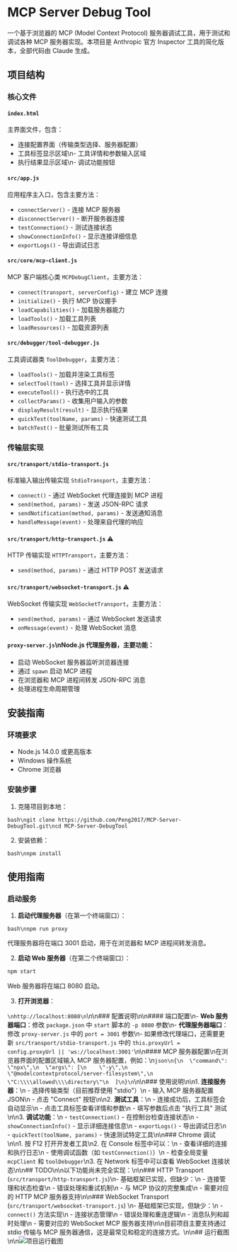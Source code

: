 # MCP Server Debug Tool

一个基于浏览器的 MCP (Model Context Protocol) 服务器调试工具，用于测试和调试各种 MCP 服务器实现。本项目是 Anthropic 官方 Inspector 工具的简化版本，全部代码由 Claude 生成。

## 项目结构

### 核心文件

#### `index.html`
主界面文件，包含：
- 连接配置界面（传输类型选择、服务器配置）
- 工具标签显示区域\n- 工具详情和参数输入区域  
- 执行结果显示区域\n- 调试功能按钮

#### `src/app.js`
应用程序主入口，包含主要方法：
- `connectServer()` - 连接 MCP 服务器
- `disconnectServer()` - 断开服务器连接
- `testConnection()` - 测试连接状态
- `showConnectionInfo()` - 显示连接详细信息
- `exportLogs()` - 导出调试日志

#### `src/core/mcp-client.js`
MCP 客户端核心类 `MCPDebugClient`，主要方法：
- `connect(transport, serverConfig)` - 建立 MCP 连接
- `initialize()` - 执行 MCP 协议握手
- `loadCapabilities()` - 加载服务器能力
- `loadTools()` - 加载工具列表
- `loadResources()` - 加载资源列表

#### `src/debugger/tool-debugger.js`
工具调试器类 `ToolDebugger`，主要方法：
- `loadTools()` - 加载并渲染工具标签
- `selectTool(tool)` - 选择工具并显示详情
- `executeTool()` - 执行选中的工具
- `collectParams()` - 收集用户输入的参数
- `displayResult(result)` - 显示执行结果
- `quickTest(toolName, params)` - 快速测试工具
- `batchTest()` - 批量测试所有工具

### 传输层实现

#### `src/transport/stdio-transport.js`
标准输入输出传输实现 `StdioTransport`，主要方法：
- `connect()` - 通过 WebSocket 代理连接到 MCP 进程
- `send(method, params)` - 发送 JSON-RPC 请求
- `sendNotification(method, params)` - 发送通知消息
- `handleMessage(event)` - 处理来自代理的响应

#### `src/transport/http-transport.js` ⚠️
HTTP 传输实现 `HTTPTransport`，主要方法：
- `send(method, params)` - 通过 HTTP POST 发送请求

#### `src/transport/websocket-transport.js` ⚠️
WebSocket 传输实现 `WebSocketTransport`，主要方法：
- `send(method, params)` - 通过 WebSocket 发送请求
- `onMessage(event)` - 处理 WebSocket 消息

#### `proxy-server.js`\nNode.js 代理服务器，主要功能：
- 启动 WebSocket 服务器监听浏览器连接
- 通过 `spawn` 启动 MCP 进程
- 在浏览器和 MCP 进程间转发 JSON-RPC 消息
- 处理进程生命周期管理

## 安装指南

### 环境要求
- Node.js 14.0.0 或更高版本
- Windows 操作系统
- Chrome 浏览器

### 安装步骤

1. 克隆项目到本地：

```bash\ngit clone https://github.com/Peng2017/MCP-Server-DebugTool.git\ncd MCP-Server-DebugTool```


2. 安装依赖：

```bash\nnpm install```

## 使用指南

### 启动服务

1. **启动代理服务器**（在第一个终端窗口）：

```bash\nnpm run proxy```

代理服务器将在端口 3001 启动，用于在浏览器和 MCP 进程间转发消息。

2. **启动 Web 服务器**（在第二个终端窗口）：

```bash
npm start
```

Web 服务器将在端口 8080 启动。

3. **打开浏览器**：

```\nhttp://localhost:8080\n```\n\n### 配置说明\n\n#### 端口配置\n- **Web 服务器端口**：修改 `package.json` 中 `start` 脚本的 `-p 8080` 参数\n- **代理服务器端口**：修改 `proxy-server.js` 中的 `port = 3001` 参数\n- 如果修改代理端口，还需要更新 `src/transport/stdio-transport.js` 中的 `this.proxyUrl = config.proxyUrl || 'ws://localhost:3001'`\n\n#### MCP 服务器配置\n在浏览器界面的配置区域输入 MCP 服务器配置，例如：\n```json\n{\n  \"command\": \"npx\",\n  \"args\": [\n    \"-y\",\n    \"@modelcontextprotocol/server-filesystem\",\n    \"C:\\\\allowed\\\\directory\"\n  ]\n}\n```\n\n### 使用说明\n\n1. **连接服务器**：\n   - 选择传输类型（目前推荐使用 \"stdio\"）\n   - 输入 MCP 服务器配置 JSON\n   - 点击 \"Connect\" 按钮\n\n2. **测试工具**：\n   - 连接成功后，工具标签会自动显示\n   - 点击工具标签查看详情和参数\n   - 填写参数后点击 \"执行工具\" 测试\n\n3. **调试功能**：\n   - `testConnection()` - 在控制台检查连接状态\n   - `showConnectionInfo()` - 显示详细连接信息\n   - `exportLogs()` - 导出调试日志\n   - `quickTest(toolName, params)` - 快速测试特定工具\n\n### Chrome 调试\n\n1. 按 F12 打开开发者工具\n2. 在 Console 标签中可以：\n   - 查看详细的连接和执行日志\n   - 使用调试函数（如 `testConnection()`）\n   - 检查全局变量 `mcpClient` 和 `toolDebugger`\n3. 在 Network 标签中可以查看 WebSocket 连接状态\n\n## TODO\n\n以下功能尚未完全实现：\n\n### HTTP Transport (`src/transport/http-transport.js`)\n- 基础框架已实现，但缺少：\n  - 连接管理和状态检查\n  - 错误处理和重试机制\n  - 与 MCP 协议的完整集成\n  - 需要对应的 HTTP MCP 服务器支持\n\n### WebSocket Transport (`src/transport/websocket-transport.js`)  \n- 基础框架已实现，但缺少：\n  - `connect()` 方法实现\n  - 连接状态管理\n  - 错误处理和重连逻辑\n  - 消息队列和超时处理\n  - 需要对应的 WebSocket MCP 服务器支持\n\n目前项目主要支持通过 stdio 传输与 MCP 服务器通信，这是最常见和稳定的连接方式。\n\n## 运行截图\n\n![项目运行截图](./screenshots/running-example.png)
